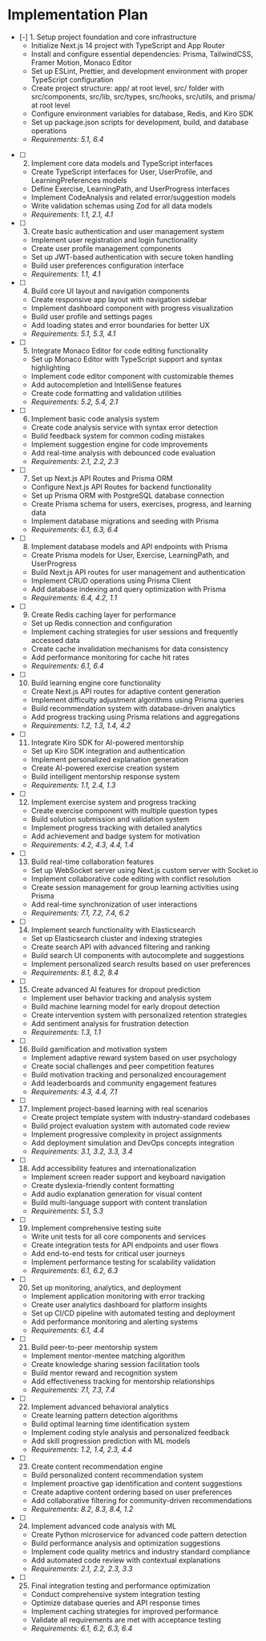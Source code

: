 # Implementation Plan

- [-] 1. Setup project foundation and core infrastructure
  - Initialize Next.js 14 project with TypeScript and App Router
  - Install and configure essential dependencies: Prisma, TailwindCSS, Framer Motion, Monaco Editor
  - Set up ESLint, Prettier, and development environment with proper TypeScript configuration
  - Create project structure: app/ at root level, src/ folder with src/components, src/lib, src/types, src/hooks, src/utils, and prisma/ at root level
  - Configure environment variables for database, Redis, and Kiro SDK
  - Set up package.json scripts for development, build, and database operations
  - _Requirements: 5.1, 6.4_

- [ ] 2. Implement core data models and TypeScript interfaces
  - Create TypeScript interfaces for User, UserProfile, and LearningPreferences models
  - Define Exercise, LearningPath, and UserProgress interfaces
  - Implement CodeAnalysis and related error/suggestion models
  - Write validation schemas using Zod for all data models
  - _Requirements: 1.1, 2.1, 4.1_

- [ ] 3. Create basic authentication and user management system
  - Implement user registration and login functionality
  - Create user profile management components
  - Set up JWT-based authentication with secure token handling
  - Build user preferences configuration interface
  - _Requirements: 1.1, 4.1_

- [ ] 4. Build core UI layout and navigation components
  - Create responsive app layout with navigation sidebar
  - Implement dashboard component with progress visualization
  - Build user profile and settings pages
  - Add loading states and error boundaries for better UX
  - _Requirements: 5.1, 5.3, 4.1_

- [ ] 5. Integrate Monaco Editor for code editing functionality
  - Set up Monaco Editor with TypeScript support and syntax highlighting
  - Implement code editor component with customizable themes
  - Add autocompletion and IntelliSense features
  - Create code formatting and validation utilities
  - _Requirements: 5.2, 5.4, 2.1_

- [ ] 6. Implement basic code analysis system
  - Create code analysis service with syntax error detection
  - Build feedback system for common coding mistakes
  - Implement suggestion engine for code improvements
  - Add real-time analysis with debounced code evaluation
  - _Requirements: 2.1, 2.2, 2.3_

- [ ] 7. Set up Next.js API Routes and Prisma ORM
  - Configure Next.js API Routes for backend functionality
  - Set up Prisma ORM with PostgreSQL database connection
  - Create Prisma schema for users, exercises, progress, and learning data
  - Implement database migrations and seeding with Prisma
  - _Requirements: 6.1, 6.3, 6.4_

- [ ] 8. Implement database models and API endpoints with Prisma
  - Create Prisma models for User, Exercise, LearningPath, and UserProgress
  - Build Next.js API routes for user management and authentication
  - Implement CRUD operations using Prisma Client
  - Add database indexing and query optimization with Prisma
  - _Requirements: 6.4, 4.2, 1.1_

- [ ] 9. Create Redis caching layer for performance
  - Set up Redis connection and configuration
  - Implement caching strategies for user sessions and frequently accessed data
  - Create cache invalidation mechanisms for data consistency
  - Add performance monitoring for cache hit rates
  - _Requirements: 6.1, 6.4_

- [ ] 10. Build learning engine core functionality
  - Create Next.js API routes for adaptive content generation
  - Implement difficulty adjustment algorithms using Prisma queries
  - Build recommendation system with database-driven analytics
  - Add progress tracking using Prisma relations and aggregations
  - _Requirements: 1.2, 1.3, 1.4, 4.2_

- [ ] 11. Integrate Kiro SDK for AI-powered mentorship
  - Set up Kiro SDK integration and authentication
  - Implement personalized explanation generation
  - Create AI-powered exercise creation system
  - Build intelligent mentorship response system
  - _Requirements: 1.1, 2.4, 1.3_

- [ ] 12. Implement exercise system and progress tracking
  - Create exercise component with multiple question types
  - Build solution submission and validation system
  - Implement progress tracking with detailed analytics
  - Add achievement and badge system for motivation
  - _Requirements: 4.2, 4.3, 4.4, 1.4_

- [ ] 13. Build real-time collaboration features
  - Set up WebSocket server using Next.js custom server with Socket.io
  - Implement collaborative code editing with conflict resolution
  - Create session management for group learning activities using Prisma
  - Add real-time synchronization of user interactions
  - _Requirements: 7.1, 7.2, 7.4, 6.2_

- [ ] 14. Implement search functionality with Elasticsearch
  - Set up Elasticsearch cluster and indexing strategies
  - Create search API with advanced filtering and ranking
  - Build search UI components with autocomplete and suggestions
  - Implement personalized search results based on user preferences
  - _Requirements: 8.1, 8.2, 8.4_

- [ ] 15. Create advanced AI features for dropout prediction
  - Implement user behavior tracking and analysis system
  - Build machine learning model for early dropout detection
  - Create intervention system with personalized retention strategies
  - Add sentiment analysis for frustration detection
  - _Requirements: 1.3, 1.1_

- [ ] 16. Build gamification and motivation system
  - Implement adaptive reward system based on user psychology
  - Create social challenges and peer competition features
  - Build motivation tracking and personalized encouragement
  - Add leaderboards and community engagement features
  - _Requirements: 4.3, 4.4, 7.1_

- [ ] 17. Implement project-based learning with real scenarios
  - Create project template system with industry-standard codebases
  - Build project evaluation system with automated code review
  - Implement progressive complexity in project assignments
  - Add deployment simulation and DevOps concepts integration
  - _Requirements: 3.1, 3.2, 3.3, 3.4_

- [ ] 18. Add accessibility features and internationalization
  - Implement screen reader support and keyboard navigation
  - Create dyslexia-friendly content formatting
  - Add audio explanation generation for visual content
  - Build multi-language support with content translation
  - _Requirements: 5.1, 5.3_

- [ ] 19. Implement comprehensive testing suite
  - Write unit tests for all core components and services
  - Create integration tests for API endpoints and user flows
  - Add end-to-end tests for critical user journeys
  - Implement performance testing for scalability validation
  - _Requirements: 6.1, 6.2, 6.3_

- [ ] 20. Set up monitoring, analytics, and deployment
  - Implement application monitoring with error tracking
  - Create user analytics dashboard for platform insights
  - Set up CI/CD pipeline with automated testing and deployment
  - Add performance monitoring and alerting systems
  - _Requirements: 6.1, 4.4_

- [ ] 21. Build peer-to-peer mentorship system
  - Implement mentor-mentee matching algorithm
  - Create knowledge sharing session facilitation tools
  - Build mentor reward and recognition system
  - Add effectiveness tracking for mentorship relationships
  - _Requirements: 7.1, 7.3, 7.4_

- [ ] 22. Implement advanced behavioral analytics
  - Create learning pattern detection algorithms
  - Build optimal learning time identification system
  - Implement coding style analysis and personalized feedback
  - Add skill progression prediction with ML models
  - _Requirements: 1.2, 1.4, 2.3, 4.4_

- [ ] 23. Create content recommendation engine
  - Build personalized content recommendation system
  - Implement proactive gap identification and content suggestions
  - Create adaptive content ordering based on user preferences
  - Add collaborative filtering for community-driven recommendations
  - _Requirements: 8.2, 8.3, 8.4, 1.2_

- [ ] 24. Implement advanced code analysis with ML
  - Create Python microservice for advanced code pattern detection
  - Build performance analysis and optimization suggestions
  - Implement code quality metrics and industry standard compliance
  - Add automated code review with contextual explanations
  - _Requirements: 2.1, 2.2, 2.3, 3.3_

- [ ] 25. Final integration testing and performance optimization
  - Conduct comprehensive system integration testing
  - Optimize database queries and API response times
  - Implement caching strategies for improved performance
  - Validate all requirements are met with acceptance testing
  - _Requirements: 6.1, 6.2, 6.3, 6.4_
